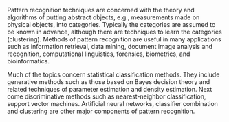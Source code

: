 Pattern recognition techniques are concerned with the theory and algorithms of putting abstract objects, e.g., measurements made on physical objects, into categories. Typically the categories are assumed to be known in advance, although there are techniques to learn the categories (clustering). Methods of pattern recognition are useful in many applications such as information retrieval, data mining, document image analysis and recognition, computational linguistics, forensics, biometrics, and bioinformatics.

Much of the topics concern statistical classification methods. They include generative methods such as those based on Bayes decision theory and related techniques of parameter estimation and density estimation. Next come discriminative methods such as nearest-neighbor classification, support vector machines. Artificial neural networks, classifier combination and clustering are other major components of pattern recognition.
